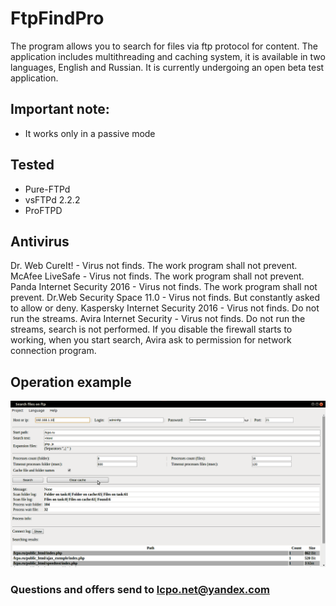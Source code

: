 # FtpFindPro
The program allows you to search for files via ftp protocol for content.
The application includes multithreading and caching system, it is available in two languages, English and Russian.
It is currently undergoing an open beta test application.

## Important note:
- It works only in a passive mode

## Tested

- Pure-FTPd
- vsFTPd 2.2.2
- ProFTPD 

## Antivirus

Dr. Web CureIt! - Virus not finds. The work program shall not prevent.
McAfee LiveSafe - Virus not finds. The work program shall not prevent.
Panda Internet Security 2016 - Virus not finds. The work program shall not prevent.
Dr.Web Security Space 11.0 - Virus not finds. But constantly asked to allow or deny.
Kaspersky Internet Security 2016 - Virus not finds. Do not run the streams.
Avira Internet Security - Virus not finds. Do not run the streams, search is not performed. If you disable the firewall starts to working, when you start search, Avira ask to permission for network connection program.

## Оperation example

![alt tag](https://github.com/lcpo/find/blob/master/print_en.png?raw=true)

### Questions and offers send to lcpo.net@yandex.com

